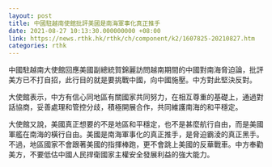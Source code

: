 ```yaml
---
layout: post
title: 中國駐越南使館批評美國是南海軍事化真正推手
date: 2021-08-27 10:13:30.000000000 +08:00
link: https://news.rthk.hk/rthk/ch/component/k2/1607825-20210827.htm
categories: rthk
---
```


中國駐越南大使館回應美國副總統賀錦麗訪問越南期間的中國對南海脅迫論，批評美方已不打自招，此行目的就是要挑戰中國，向中國施壓。中方對此堅決反對。

大使館表示，中方有信心同地區有關國家共同努力，在相互尊重的基礎上，通過對話協商，妥善處理和管控分歧，積極開展合作，共同維護南海的和平穩定。

大使館又說，美國真正想要的不是地區和平穩定，也不是甚麼航行自由，而是美國軍艦在南海的橫行自由。美國是南海軍事化的真正推手，是脅迫霸淩的真正黑手。不過，地區國家不會跟著美國的指揮棒跑，更不會跳上美國的反華戰車。中方奉勸美方，不要低估中國人民捍衛國家主權安全發展利益的強大能力。
